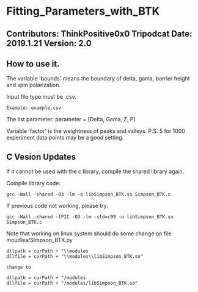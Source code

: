 # Fitting_Parameters_with_BTK
## Contributors: ThinkPositive0x0  Tripodcat  Date: 2019.1.21  Version: 2.0
## How to use it.
The variable 'bounds' means the boundary of delta, gama, barrier height and spin polarization.

Input file type must be .csv. 

	Example: example.csv

The list parameter: parameter = [Delta, Gama, Z, P] 


Variable 'factor' is the weightness of peaks and valleys. P.S. 5 for 1000 experiment data points may be a good setting.

## C Vesion Updates
If it cannot be used with the c library, compile the shared library again.

Compile library code:
	
	gcc -Wall -shared -O3 -lm -o libSimpson_BTK.so Simpson_BTK.c

If previous code not working, please try:
	
	gcc -Wall -shared -fPIC -O3 -lm -std=c99 -o libSimpson_BTK.so Simpson_BTK.c
	
Note that working on linux system should do some change on file moudlea/Simpson_BTK.py

	dllpath = curPath + "\\modules   
	dllfile = curPath + "\\modules\\libSimpson_BTK.so"
	
	change to 
	
	dllpath = curPath + "/modules   
	dllfile = curPath + "/modules/libSimpson_BTK.so"
